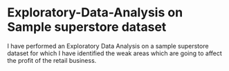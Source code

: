 # Exploratory-Data-Analysis on Sample superstore dataset
I have performed an Exploratory Data Analysis on a sample superstore dataset for which I have identified the weak areas which are going to affect the profit of the retail business.
